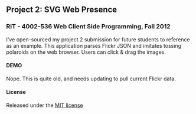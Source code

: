 ## Project 2: SVG Web Presence
### RIT - 4002-536 Web Client Side Programming, Fall 2012

I've open-sourced my project 2 submission for future students to reference as an example. This application parses Flickr JSON and imitates tossing polaroids on the web browser. Users can click & drag the images.

#### DEMO
Nope. This is quite old, and needs updating to pull current Flickr data.

#### License
Released under the [MIT license](http://opensource.org/licenses/MIT)
